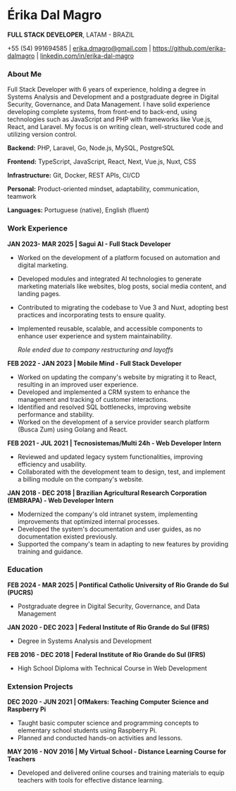 # Érika Dal Magro
**FULL STACK DEVELOPER**,  LATAM - BRAZIL

+55 (54) 991694585 | [erika.dmagro@gmail.com](mailto:erika.dmagro@gmail.com) | https://github.com/erika-dalmagro | [linkedin.com/in/erika-dal-magro](https://linkedin.com/in/erika-dal-magro)

### About Me
Full Stack Developer with 6 years of experience, holding a degree in Systems Analysis and Development and a postgraduate degree in Digital Security, Governance, and Data Management. I have solid experience developing complete systems, from front-end to back-end, using technologies such as JavaScript and PHP with frameworks like Vue.js, React, and Laravel. My focus is on writing clean, well-structured code and utilizing version control.

**Backend:** PHP, Laravel, Go, Node.js, MySQL, PostgreSQL

**Frontend:** TypeScript, JavaScript, React, Next, Vue.js, Nuxt, CSS  

**Infrastructure:** Git, Docker, REST APIs, CI/CD  

**Personal:** Product-oriented mindset, adaptability, communication, teamwork

**Languages:** Portuguese (native), English (fluent)

### Work Experience

**JAN 2023- MAR 2025 | Sagui AI - Full Stack Developer**
- Worked on the development of a platform focused on automation and digital marketing.
- Developed modules and integrated AI technologies to generate marketing materials like websites, blog posts, social media content, and landing pages.
- Contributed to migrating the codebase to Vue 3 and Nuxt, adopting best practices and incorporating tests to ensure quality.
- Implemented reusable, scalable, and accessible components to enhance user experience and system maintainability.

  *Role ended due to company restructuring and layoffs*

**FEB 2022 - JAN 2023 | Mobile Mind - Full Stack Developer**
- Worked on updating the company's website by migrating it to React, resulting in an improved user experience.
- Developed and implemented a CRM system to enhance the management and tracking of customer interactions.
- Identified and resolved SQL bottlenecks, improving website performance and stability.
- Worked on the development of a service provider search platform (Busca Zum) using Golang and React.

**FEB 2021 - JUL 2021 | Tecnosistemas/Multi 24h - Web Developer Intern**
- Reviewed and updated legacy system functionalities, improving efficiency and usability.
- Collaborated with the development team to design, test, and implement a billing module on the company's website.

**JAN 2018 - DEC 2018 | Brazilian Agricultural Research Corporation (EMBRAPA) - Web Developer Intern**
- Modernized the company's old intranet system, implementing improvements that optimized internal processes.
- Developed the system's documentation and user guides, as no documentation existed previously.
- Supported the company's team in adapting to new features by providing training and guidance.


### Education

**FEB 2024 - MAR 2025 | Pontifical Catholic University of Rio Grande do Sul (PUCRS)**  
- Postgraduate degree in Digital Security, Governance, and Data Management

**JAN 2020 - DEC 2023 | Federal Institute of Rio Grande do Sul (IFRS)**  
- Degree in Systems Analysis and Development

**FEB 2016 - DEC 2018 | Federal Institute of Rio Grande do Sul (IFRS)**  
- High School Diploma with Technical Course in Web Development

### Extension Projects

**DEC 2020 - JUN 2021 | OfMakers: Teaching Computer Science and Raspberry Pi**
- Taught basic computer science and programming concepts to elementary school students using Raspberry Pi.
- Planned and conducted hands-on activities and lessons.

**MAY 2016 - NOV 2016 | My Virtual School - Distance Learning Course for Teachers**
- Developed and delivered online courses and training materials to equip teachers with tools for effective distance learning.

